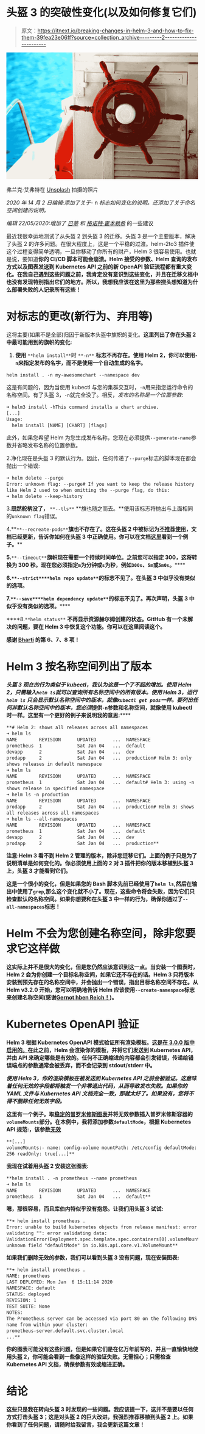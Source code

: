 # 头盔 3 的突破性变化(以及如何修复它们)

> 原文：<https://itnext.io/breaking-changes-in-helm-3-and-how-to-fix-them-39fea23e06ff?source=collection_archive---------2----------------------->

![](img/58e96ef4917b3a6525eeec3e00107c82.png)

弗兰克·艾弗特在 [Unsplash](https://unsplash.com?utm_source=medium&utm_medium=referral) 拍摄的照片

*2020 年 14 月 2 日编辑:添加了关于-* n *标志如何变化的说明。还添加了关于命名空间创建的说明。*

*编辑 22/05/2020:增加了* [*巴蒂*](https://medium.com/u/f45899a535aa?source=post_page-----39fea23e06ff--------------------------------) *和* [*格诺特·霍本赖希*](https://medium.com/u/17b5bbacec6e?source=post_page-----39fea23e06ff--------------------------------) 的一些建议

最近我很幸运地测试了从头盔 2 到头盔 3 的迁移。头盔 3 是一个主要版本，解决了头盔 2 的许多问题。在很大程度上，这是一个平稳的过渡。helm-2to3 插件使这个过程变得简单透明，一旦你移动了你所有的财产，Helm 3 很容易使用。也就是说，要知道**你的 CI/CD 脚本可能会崩溃。Helm 接受的参数、Helm 查询的发布方式以及图表发送到 Kubernetes API 之前的新 OpenAPI 验证流程都有重大变化。在我自己遇到这些问题之前，我肯定没有意识到这些变化，并且在迁移文档中也没有发现特别指出它们的地方。所以，我想我应该在这里为那些挠头想知道为什么部署失败的人记录所有这些！**

# 对标志的更改(新行为、弃用等)

这将主要(如果不是全部)归因于新版本头盔中旗帜的变化。**这里列出了你在头盔 2 中最可能用到的旗帜的变化:**

1.  **使用** `**helm install**`时 `**-n**` **标志不再存在。使用 Helm 2，你可以使用`-n`来指定发布的名字，而不是使用一个自动生成的名字。**

```
helm install . -n my-awesomechart --namespace dev
```

这是有问题的，因为当使用 kubectl 与您的集群交互时，`-n`用来指您运行命令的名称空间。有了头盔 3，`-n`就完全没了。相反，*发布的名称是一个位置参数*:

```
➜ helm3 install -hThis command installs a chart archive.
[...]
Usage:
  helm install [NAME] [CHART] [flags]
```

此外，如果您希望 Helm 为您生成发布名称，您现在必须提供`--generate-name`参数并省略发布名称的位置参数。

2.净化现在是头盔 3 的默认行为。因此，任何传递了`--purge`标志的脚本现在都会抛出一个错误:

```
➜ helm delete --purge
Error: unknown flag: --purge# If you want to keep the release history like Helm 2 used to when omitting the --purge flag, do this:
➜ helm delete --keep-history
```

3.**既然舵柄没了，** `**--tls**` **旗也随之而去。**使用该标志将抛出与上面相同的`unknown flag`错误。

4.**`**--recreate-pods**`**旗也不存在了。这在头盔 2 中被标记为[不推荐使用](https://github.com/helm/helm-www/pull/286)，文档已经更新，告诉你如何在头盔 3 中正确使用。你可以在文档[这里](https://v3.helm.sh/docs/howto/charts_tips_and_tricks/#automatically-roll-deployments)看到一个例子。****

**5.**`**--timeout**`**旗帜现在需要一个持续时间单位。之前您可以指定 300，这将转换为 300 秒。现在您必须指定`m`为分钟或`s`为秒，例如`300s`、`5m`或`5m0s`。******

****6.**`**--strict**`**`**helm repo update**`**的标志不见了。**在头盔 3 中似乎没有类似的选项。********

****7.**`**--save**`**`**helm dependency update**`**的标志不见了。再次声明，头盔 3 中似乎没有类似的选项。**********

****8.`**helm status**` **不再显示资源赫尔姆创建的状态。**GitHub 有一个未解决的问题，要在 Helm 3 中恢复这个功能。你可以在这里阅读这个。****

****感谢 [Bharti](https://medium.com/u/f45899a535aa?source=post_page-----39fea23e06ff--------------------------------) 的第 6、7、8 项！****

# ****Helm 3 按名称空间列出了版本****

****头盔 3 现在的行为类似于 kubectl，我认为这是一个了不起的增加。使用 Helm 2，只需输入`helm ls`就可以查询所有名称空间中的*所有版本。使用 Helm 3，运行`helm ls` 只会显示默认名称空间中的版本，就像`kubectl get pods`一样。要列出任何非默认名称空间中的版本，您必须*提供`-n`参数和名称空间，就像使用 kubectl 时一样。这里有一个更好的例子来说明我的意思:******

```
**# Helm 2: shows all releases across all namespaces
➜ helm ls
NAME        REVISION      UPDATED      ...  NAMESPACE
prometheus  1             Sat Jan 04   ...  default
devapp      2             Sat Jan 04   ...  dev
prodapp     2             Sat Jan 04   ...  production# Helm 3: only shows releases in default namespace
➜ helm ls
NAME        REVISION      UPDATED      ...  NAMESPACE
prometheus  1             Sat Jan 04   ...  default# Helm 3: using -n shows release in specified namespace
➜ helm ls -n production
NAME        REVISION      UPDATED      ...  NAMESPACE
prodapp     2             Sat Jan 04   ...  production# Helm 3: shows all releases across all namespaces
➜ helm ls --all-namespaces
NAME        REVISION      UPDATED      ...  NAMESPACE
prometheus  1             Sat Jan 04   ...  default
devapp      2             Sat Jan 04   ...  dev
prodapp     2             Sat Jan 04   ...  production**
```

******注意:Helm 3 看不到 Helm 2 管理的版本，除非您迁移它们。上面的例子只是为了说明清单是如何变化的。你必须使用上面的 2 对 3 插件把你的版本移植到头盔 3 上，头盔 3 才能看到它们。******

****这是一个很小的变化，但是如果您的 Bash 脚本先前已经使用了`helm ls`,然后在输出中使用了`grep`,那么这个变化就不小了。现在，这些命令将会失败，因为它们只检查默认的名称空间。如果你想要和在头盔 3 中一样的行为，确保你通过了`--all-namespaces`标志！****

# ****Helm 不会为您创建名称空间，除非您要求它这样做****

****这实际上并不是很大的变化，但是您仍然应该意识到这一点。当安装一个图表时，Helm 2 会为你创建一个目标名称空间，如果它还不存在的话。Helm 3 只将版本安装到预先存在的名称空间中，并会抛出一个错误，指出目标名称空间不存在。从 Helm v3.2.0 开始，您可以明确地告诉 Helm 应该使用`--create-namespace`标志来创建名称空间(感谢[Gernot hben Reich！](https://medium.com/u/17b5bbacec6e?source=post_page-----39fea23e06ff--------------------------------))。****

# ****Kubernetes OpenAPI 验证****

****Helm 3 根据 Kubernetes OpenAPI 模式验证所有渲染模板。[这是在 3.0.0 版中启用的。](https://github.com/helm/helm/releases/tag/v3.0.0)在此之前，Helm 会渲染你的模板，并将它们发送到 Kubernetes API，并由 API 来确定哪些是有效的。任何不正确缩进的内容都会引发错误，传递给错误端点的参数通常会被丢弃，而不会记录到 stdout/stderr 中。****

****使用 Helm 3，你的渲染模板在被发送到 Kubernetes API 之前会被验证*。*这意味着任何无效的字段都将触发一个非零退出代码，从而导致发布失败。如果你的 YAML 文件与 Kubernetes API 文档完全一致，那就太好了。如果没有，您将不得不删除任何无效字段。****

****这里有一个例子。取[稳定的普罗米修斯图表](https://github.com/helm/charts/tree/master/stable/prometheus)并将无效参数插入普罗米修斯容器的`volumeMounts`部分。在本例中，我将添加参数`defaultMode`，根据 Kubernetes API 规范:，该参数[无效](https://kubernetes.io/docs/reference/generated/kubernetes-api/v1.11/#volumemount-v1-core)****

```
**[...]
volumeMounts:- name: config-volume mountPath: /etc/config defaultMode: 256 readOnly: true[...]**
```

****我现在试着用头盔 2 安装这张图表:****

```
**helm install . -n prometheus --name prometheus
➜ helm ls
NAME        REVISION      UPDATED      ...  NAMESPACE
prometheus  1             Sat Jan 04   ...  default**
```

****嗯，那很容易，而且库伯内特似乎没有抱怨。让我们用头盔 3 试试:****

```
**➜ helm install prometheus .
Error: unable to build kubernetes objects from release manifest: error validating "": error validating data: ValidationError(Deployment.spec.template.spec.containers[0].volumeMounts[0]): unknown field "defaultMode" in io.k8s.api.core.v1.VolumeMount**
```

****如果我们删除无效的参数，我们可以看到头盔 3 没有问题，现在安装图表:****

```
**➜ helm install prometheus .
NAME: prometheus
LAST DEPLOYED: Mon Jan  6 15:11:14 2020
NAMESPACE: default
STATUS: deployed
REVISION: 1
TEST SUITE: None
NOTES:
The Prometheus server can be accessed via port 80 on the following DNS name from within your cluster:
prometheus-server.default.svc.cluster.local
...**
```

****你的图表可能没有这些问题，但是如果它们是在亿万年前写的，并且一直愉快地使用头盔 2，你可能会看到一些像这样的验证失败。无需担心；只需检查 Kubernetes API 文档，确保参数有效或缩进正确。****

# ****结论****

****这些只是我在转向头盔 3 时发现的一些问题。我应该提一下，这并不是要以任何方式打击头盔 3；这是对头盔 2 的巨大改进，我强烈推荐移植到头盔 2 上。如果你看到了任何问题，请随时给我留言，我会更新这篇文章！****